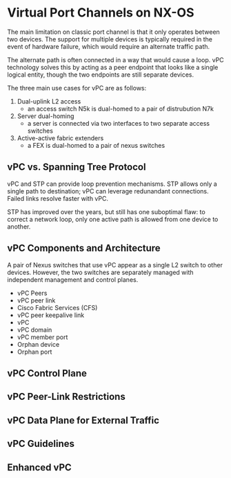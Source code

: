 # Virtual Port Channels on NX-OS

The main limitation on classic port channel is that it only operates between two devices. The support for multiple devices is typically required in the event of hardware failure, which would require an alternate traffic path.

The alternate path is often connected in a way that would cause a loop. vPC technology solves this by acting as a peer endpoint that looks like a single logical entity, though the two endpoints are still separate devices.

The three main use cases for vPC are as follows:

1. Dual-uplink L2 access
    * an access switch N5k is dual-homed to a pair of distrubution N7k
2. Server dual-homing
    * a server is connected via two interfaces to two separate access switches
3. Active-active fabric extenders
    * a FEX is dual-homed to a pair of nexus switches

## vPC vs. Spanning Tree Protocol

vPC and STP can provide loop prevention mechanisms. STP allows only a single path to destination; vPC can leverage redunandant connections. Failed links resolve faster with vPC.

STP has improved over the years, but still has one suboptimal flaw: to correct a network loop, only one active path is allowed from one device to another.

## vPC Components and Architecture

A pair of Nexus switches that use vPC appear as a single L2 switch to other devices. However, the two switches are separately managed with independent management and control planes.

* vPC Peers
* vPC peer link
* Cisco Fabric Services (CFS)
* vPC peer keepalive link
* vPC
* vPC domain
* vPC member port
* Orphan device
* Orphan port

## vPC Control Plane

## vPC Peer-Link Restrictions

## vPC Data Plane for External Traffic

## vPC Guidelines

## Enhanced vPC




